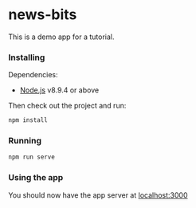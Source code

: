# news-bits

This is a demo app for a tutorial.

### Installing

Dependencies:

* [Node.js](https://nodejs.org/en/) v8.9.4 or above

Then check out the project and run:

```sh
npm install
```

### Running

```sh
npm run serve
```

### Using the app

You should now have the app server at [localhost:3000](http://localhost:3000)
